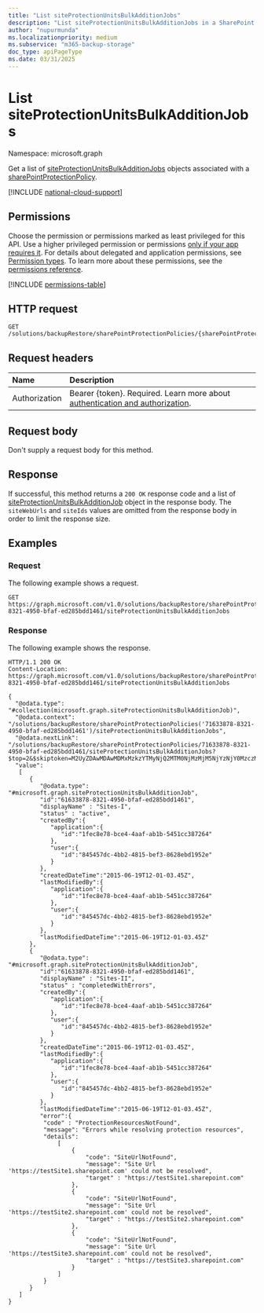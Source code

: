 ```yaml
---
title: "List siteProtectionUnitsBulkAdditionJobs"
description: "List siteProtectionUnitsBulkAdditionJobs in a SharePoint protection policy."
author: "nupurmunda"
ms.localizationpriority: medium
ms.subservice: "m365-backup-storage"
doc_type: apiPageType
ms.date: 03/31/2025
---
```


# List siteProtectionUnitsBulkAdditionJobs 

Namespace: microsoft.graph

Get a list of [siteProtectionUnitsBulkAdditionJobs](../resources/siteprotectionunitsbulkadditionjob.md) objects associated with a [sharePointProtectionPolicy](../resources/sharepointprotectionpolicy.md).

[!INCLUDE [national-cloud-support](../../includes/global-only.md)]

## Permissions

Choose the permission or permissions marked as least privileged for this API. Use a higher privileged permission or permissions [only if your app requires it](/graph/permissions-overview#best-practices-for-using-microsoft-graph-permissions). For details about delegated and application permissions, see [Permission types](/graph/permissions-overview#permission-types). To learn more about these permissions, see the [permissions reference](/graph/permissions-reference).

<!-- { "blockType": "permissions", "name": "sharepointprotectionpolicy_list_siteprotectionunitsbulkadditionjobs" } -->
[!INCLUDE [permissions-table](../includes/permissions/sharepointprotectionpolicy-list-siteprotectionunitsbulkadditionjobs-permissions.md)]

## HTTP request

<!-- {
  "blockType": "ignored"
}
-->
``` http
GET /solutions/backupRestore/sharePointProtectionPolicies/{sharePointProtectionPolicyId}/siteProtectionUnitsBulkAdditionJobs
```

## Request headers

|Name|Description|
|:---|:---|
|Authorization|Bearer {token}. Required. Learn more about [authentication and authorization](/graph/auth/auth-concepts).|

## Request body

Don't supply a request body for this method.

## Response

If successful, this method returns a `200 OK` response code and a list of [siteProtectionUnitsBulkAdditionJob](../resources/siteprotectionunitsbulkadditionjob.md) object in the response body.
The `siteWebUrls` and `siteIds` values are omitted from the response body in order to limit the response size. 

## Examples

### Request

The following example shows a request.

<!-- {
  "blockType": "request",
  "name": "sharepointprotectionpolicy_list_siteprotectionunitsbulkadditionjobs"
}
-->

``` http
GET https://graph.microsoft.com/v1.0/solutions/backupRestore/sharePointProtectionPolicies/71633878-8321-4950-bfaf-ed285bdd1461/siteProtectionUnitsBulkAdditionJobs
```

### Response

The following example shows the response.
<!-- {
  "blockType": "response",
  "truncated": true,
  "@odata.type": "Collection(microsoft.graph.siteProtectionUnitsBulkAdditionJob)"
}
-->
``` http
HTTP/1.1 200 OK
Content-Location: https://graph.microsoft.com/v1.0/solutions/backupRestore/sharePointProtectionPolicies/71633878-8321-4950-bfaf-ed285bdd1461/siteProtectionUnitsBulkAdditionJobs

{
  "@odata.type": "#collection(microsoft.graph.siteProtectionUnitsBulkAdditionJob)",
  "@odata.context": "/solutions/backupRestore/sharePointProtectionPolicies('71633878-8321-4950-bfaf-ed285bdd1461')/siteProtectionUnitsBulkAdditionJobs",
  "@odata.nextLink": "/solutions/backupRestore/sharePointProtectionPolicies/71633878-8321-4950-bfaf-ed285bdd1461/siteProtectionUnitsBulkAdditionJobs?$top=2&$skiptoken=M2UyZDAwMDAwMDMxMzkzYTMyNjQ2MTM0NjMzMjM5NjYzNjY0MzczMDM0MzE2NTYzNjEzNzMwNjIzNjMzMzg2MjM0MzM2NDM0MzUzNDMzMzc0MDc0Njg3MjY1NjE2NDJlNzYzMjAxZThmYjY4M2Y3ODAxMDAwMDg4NjA5ODdhNzgwMTAwMDB8MTYxNjk2NDUwOTgzMg%3d%3d",
  "value":
   [
      {
         "@odata.type": "#microsoft.graph.siteProtectionUnitsBulkAdditionJob",
         "id":"61633878-8321-4950-bfaf-ed285bdd1461",
         "displayName" : "Sites-I",
         "status" : "active",
         "createdBy":{
            "application":{
               "id":"1fec8e78-bce4-4aaf-ab1b-5451cc387264"
            },
            "user":{
               "id":"845457dc-4bb2-4815-bef3-8628ebd1952e"
            }
         },
         "createdDateTime":"2015-06-19T12-01-03.45Z",
         "lastModifiedBy":{
            "application":{
               "id":"1fec8e78-bce4-4aaf-ab1b-5451cc387264"
            },
            "user":{
               "id":"845457dc-4bb2-4815-bef3-8628ebd1952e"
            }
         },
         "lastModifiedDateTime":"2015-06-19T12-01-03.45Z"
      },
      {
         "@odata.type": "#microsoft.graph.siteProtectionUnitsBulkAdditionJob",
         "id":"61633878-8321-4950-bfaf-ed285bdd1461",
         "displayName" : "Sites-II",
         "status" : "completedWithErrors",
         "createdBy":{
            "application":{
               "id":"1fec8e78-bce4-4aaf-ab1b-5451cc387264"
            },
            "user":{
               "id":"845457dc-4bb2-4815-bef3-8628ebd1952e"
            }
         },
         "createdDateTime":"2015-06-19T12-01-03.45Z",
         "lastModifiedBy":{
            "application":{
               "id":"1fec8e78-bce4-4aaf-ab1b-5451cc387264"
            },
            "user":{
               "id":"845457dc-4bb2-4815-bef3-8628ebd1952e"
            }
         },
         "lastModifiedDateTime":"2015-06-19T12-01-03.45Z",
         "error":{
          "code" : "ProtectionResourcesNotFound",
          "message": "Errors while resolving protection resources",
          "details": 
              [
                  {
                      "code": "SiteUrlNotFound",
                      "message": "Site Url 'https://testSite1.sharepoint.com' could not be resolved",
                      "target" : "https://testSite1.sharepoint.com"
                  },
                  {
                      "code": "SiteUrlNotFound",
                      "message": "Site Url 'https://testSite2.sharepoint.com' could not be resolved",
                      "target" : "https://testSite2.sharepoint.com"
                  },
                  {
                      "code": "SiteUrlNotFound",
                      "message": "Site Url 'https://testSite3.sharepoint.com' could not be resolved",
                      "target" : "https://testSite3.sharepoint.com"
                  }
              ]   
          }       
      }
   ]
}
```
